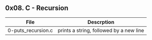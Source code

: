 ## 0x08. C - Recursion ##

File | Descrption
----------- | -----------
0-puts_recursion.c | prints a string, followed by a new line
